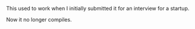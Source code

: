 This used to work when I initially submitted it for an interview for a startup. 

Now it no longer compiles. 
